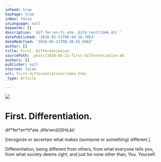 ```yaml
---
inFeed: true
hasPage: true
inNav: false
inLanguage: null
keywords: []
description: 'dif·fer·en·ti·ate ˌdifəˈren(t)SHēˌāt/ '
datePublished: '2016-05-21T08:44:36.705Z'
dateModified: '2016-05-21T08:38:55.946Z'
author: []
title: First. Differentiation.
sourcePath: _posts/2016-05-21-first-differentiation.md
authors: []
publisher: null
starred: false
url: first-differentiation/index.html
_type: Article

---
```

![](https://the-grid-user-content.s3-us-west-2.amazonaws.com/4905ea27-7d56-437b-a130-361ca69df259.png)

# First. Differentiation.

dif\*fer\*en\*ti\*ate ˌdifəˈren(t)SHēˌāt/ 

\[recognize or ascertain what makes (someone or something) different.\]

Differentiation, being different from others, from what everyone tells you, from what society deems right, and just be none other than, You. Yourself.